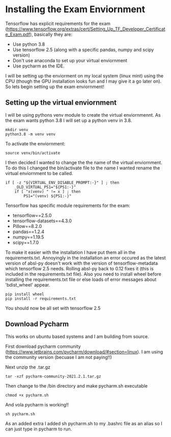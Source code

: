 # Installing the Exam Enviornment

Tensorflow has explicit requirements for the exam (https://www.tensorflow.org/extras/cert/Setting_Up_TF_Developer_Certificate_Exam.pdf), basically they are:
- Use python 3.8
- Use tensorflow 2.5 (along with a specific pandas, numpy and scipy version) 
- Don't use anaconda to set up your virtual enviornment
- Use pycharm as the IDE.

I will be setting up the enviorment on my local system (linux mint) using the CPU (though the GPU installation looks fun and I may give it a go later on). So lets begin setting up the exam enviornment! 

## Setting up the virtual enviornment

I will be using pythons venv module to create the virtual enviornmennt. As the exam wants python 3.8 I will set up a python venv in 3.8.

~~~
mkdir venv
python3.8 -m venv venv
~~~

To activate the enviornment:

~~~
source venv/bin/activate
~~~

I then decided I wanted to change the the name of the virtual enviornment. To do this I changed the  bin/activate file to the name I wanted rename the virtual enviornment to be called.  

~~~
if [ -z "${VIRTUAL_ENV_DISABLE_PROMPT:-}" ] ; then
    _OLD_VIRTUAL_PS1="${PS1:-}"
    if [ "x(venv) " != x ] ; then
        PS1="(venv) ${PS1:-}"
~~~

Tensorflow has specific module requirements for the exam:
- tensorflow==2.5.0
- tensorflow-datasets==4.3.0
- Pillow==8.2.0
- pandas==1.2.4
- numpy==1.19.5
- scipy==1.7.0

To make it easier with the installation I have put them all in the requirements.txt. Annoyingly in the installation an error occured as the latest version of absl-py doesn't work with the version of tensorflow-metadata which tensorflow 2.5 needs. Rolling absl-py back to 0.12 fixes it (this is included in the requirements.txt file). Also you need to install wheel before installing the requirements.txt file or else loads of error messages about 'bdist_wheel' appear.

~~~
pip install wheel
pip install -r requirements.txt
~~~

You should now be all set with tensorflow 2.5

## Download Pycharm

This works on ubuntu based systems and I am building from source.

First download pycharm community (https://www.jetbrains.com/pycharm/download/#section=linux). I am using the community version (becuase I am not paying!!)

Next unzip the .tar.gz 

~~~
tar -xzf pycharm-community-2021.2.1.tar.gz
~~~

Then change to the /bin directory and make pycharm.sh executable 

~~~
chmod +x pycharm.sh
~~~

And vola pycharm is working!!

~~~
sh pycharm.sh
~~~

As an added extra I added sh pycharm.sh to my .bashrc file as an alias so I can just type in pycharm to run.
